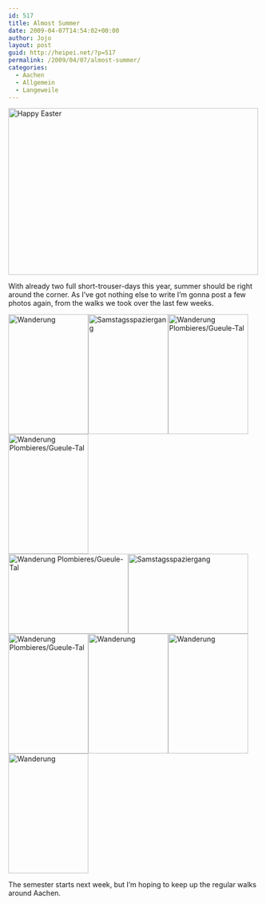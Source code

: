 ```yaml
---
id: 517
title: Almost Summer
date: 2009-04-07T14:54:02+00:00
author: Jojo
layout: post
guid: http://heipei.net/?p=517
permalink: /2009/04/07/almost-summer/
categories:
  - Aachen
  - Allgemein
  - Langeweile
---
```

[<img class="aligncenter" src="https://farm4.static.flickr.com/3135/3421259786_fe0c9b3e47.jpg" alt="Happy Easter" width="500" height="334" />](https://secure.flickr.com/photos/heipei/3421259786/ "Happy Easter by heipei, on Flickr")
  
With already two full short-trouser-days this year, summer should be right around the corner. As I&#8217;ve got nothing else to write I&#8217;m gonna post a few photos again, from the walks we took over the last few weeks.

<div>
  <a title="Wanderung by heipei, on Flickr" href="https://secure.flickr.com/photos/heipei/3401808518/"><img src="https://farm4.static.flickr.com/3610/3401808518_22f349e904_m.jpg" alt="Wanderung" width="160" height="240" /></a><a title="Samstagsspaziergang by heipei, on Flickr" href="https://secure.flickr.com/photos/heipei/3373430008/"><img src="https://farm4.static.flickr.com/3660/3373430008_e81d6d015c_m.jpg" alt="Samstagsspaziergang" width="160" height="240" /></a><a title="Wanderung Plombieres/Gueule-Tal by heipei, on Flickr" href="https://secure.flickr.com/photos/heipei/3413303477/"><img src="https://farm4.static.flickr.com/3388/3413303477_127d674578_m.jpg" alt="Wanderung Plombieres/Gueule-Tal" width="160" height="240" /></a><a title="Wanderung Plombieres/Gueule-Tal by heipei, on Flickr" href="https://secure.flickr.com/photos/heipei/3414103432/"><img src="https://farm4.static.flickr.com/3611/3414103432_d536dc1ee4_m.jpg" alt="Wanderung Plombieres/Gueule-Tal" width="160" height="240" /></a>
</div>

<div class="img aligncenter">
  <a title="Wanderung Plombieres/Gueule-Tal by heipei, on Flickr" href="https://secure.flickr.com/photos/heipei/3414104394/"><img src="https://farm4.static.flickr.com/3663/3414104394_b47e86f684_m.jpg" alt="Wanderung Plombieres/Gueule-Tal" width="240" height="160" /></a><a title="Samstagsspaziergang by heipei, on Flickr" href="https://secure.flickr.com/photos/heipei/3372641165/"><img src="https://farm4.static.flickr.com/3632/3372641165_ac6357e748_m.jpg" alt="Samstagsspaziergang" width="240" height="160" /></a>
</div>

<div>
  <a title="Wanderung Plombieres/Gueule-Tal by heipei, on Flickr" href="https://secure.flickr.com/photos/heipei/3414100358/"><img src="https://farm4.static.flickr.com/3576/3414100358_3be986fa05_m.jpg" alt="Wanderung Plombieres/Gueule-Tal" width="160" height="240" /></a><a title="Wanderung by heipei, on Flickr" href="https://secure.flickr.com/photos/heipei/3401817310/"><img src="https://farm4.static.flickr.com/3629/3401817310_02a52538cc_m.jpg" alt="Wanderung" width="160" height="240" /></a><a title="Wanderung by heipei, on Flickr" href="https://secure.flickr.com/photos/heipei/3401813218/"><img src="https://farm4.static.flickr.com/3452/3401813218_75427404d3_m.jpg" alt="Wanderung" width="160" height="240" /></a><a title="Wanderung by heipei, on Flickr" href="https://secure.flickr.com/photos/heipei/3401811884/"><img src="https://farm4.static.flickr.com/3467/3401811884_6ccde4aa9e_m.jpg" alt="Wanderung" width="160" height="240" /></a>
</div>

The semester starts next week, but I&#8217;m hoping to keep up the regular walks around Aachen.
